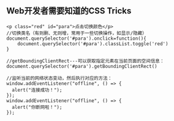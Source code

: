 ## Web开发者需要知道的CSS Tricks

	<p class="red" id="para">点击切换颜色</p>
	//切换类名（有则删、无则增，常用于一些切换操作，如显示/隐藏）
	document.querySelector('#para').onclick=function(){
		document.querySelector('#para').classList.toggle('red')
	}
	
	//getBoundingClientRect---可以获取指定元素在当前页面的空间信息：
	document.querySelector('#para').getBoundingClientRect()
	
	//监听当前的网络状态变动，然后执行对应的方法：
	window.addEventListener("offline", () => {
	  alert("连接成功！");
	});
	window.addEventListener("offline", () => {
	  alert("你断网啦！");
	});
